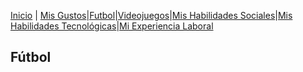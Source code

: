[Inicio](./index.md) | [Mis Gustos](./Mis_Gustos.md)|[Futbol](./Futbol_.md)|[Videojuegos](./Videojuegos_.md)|[Mis Habilidades Sociales](./Mis_Habilidades_Sociales.md)|[Mis Habilidades Tecnológicas](./Mis_Habilidades_Tecnológicas.md)|[Mi Experiencia Laboral](./Mi_Experiencia_Laboral.md)
## Fútbol


